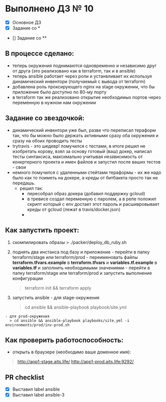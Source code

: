# Выполнено ДЗ № 10

 - [X] Основное ДЗ
 - [X] Задание со *
 - [] Задание со **

## В процессе сделано:
  - теперь окружения поднимаются одновременно и независимо друг от друга (это реализовано как в terraform, так и в ansible)
  - теперь ansible работает через роли и устанвливает их используя динамический инвентори (получаемый с вывода от terraform)
  - добавлена роль проксирующего nginx на stage окружении, что бы приложение было доступно по 80-му порту
  - в terraform так же реализовано открытие необходимых портов через переменную в нужном нам окружении

## Задание со звездочкой:
  - динамический инвентори уже был, разве что переписал тераформ так, что бы можно было держать активными сразу оба окружения и сразу на обоих проводить тесты
  - trytravis  - это шедевр! помучился с тестами, в итоге решил не изобретать корову, взял за основу готовый (ваш) докер, написал тесты синтаксиса, максимально учитывая независимость от конкртерного проекта и имен файлов и запустил после ваших тестов - свои
  - немного помучился с удаленными стейтами тераформы - их же надо было как то поиметь на докере, а креды от битбакета просто так не передашь.
    - решил так:
      - пересобрал образ докера (добавил поддержку gcloud)
      - в тревисе создал переменную с паролем, а в репе положил скрипт который с env достает этот пароль и расшивровывает креды от gcloud (лежат в travis/docker.json)
      -

## Как запустить проект:
  1. скомпилировать образы
    > ./packer/deploy_db_ruby.sh

  2. поднять два инстанса под базу и приложение
    - перейти в папку terraform/stage или terraform/prod
    - переименовать файлы **terraform.tfvars.example** в **terraform.tfvars** и **variables.tf.example** в **variables.tf** и заполнить необходимыми значениями
    - перейти в папку terraform/stage или terraform/prod и запустить выполнение конфигурации
      > terraform init && terraform apply

  3. запустить ansible
    - для stage-окружения
      > cd ansible && ansible-playbook playbook/site.yml

    - для prod-окружения
      > cd ansible && ansible-playbook playbooks/site.yml -i environments/prod/inv-prod.sh

## Как проверить работоспособность:
 - открыть в браузере (необходимо ваше доменное имя):
  > http://app1-stage.aits.life/
  > http://app1-prod.aits.life:9292/


## PR checklist
 - [X] Выставил label ansible
 - [X] Выставил label ansible-3
